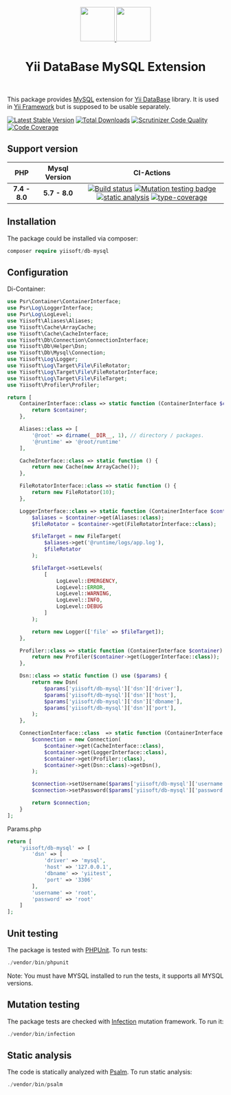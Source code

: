 <p align="center">
    <a href="https://github.com/yiisoft" target="_blank">
        <img src="https://avatars0.githubusercontent.com/u/993323" height="80px">
    </a>
    <a href="https://www.mysql.com/" target="_blank">
        <img src="https://labs.mysql.com/common/logos/mysql-logo.svg" height="80px">
    </a>
    <h1 align="center">Yii DataBase MySQL Extension</h1>
    <br>
</p>

This package provides [MySQL] extension for [Yii DataBase] library.
It is used in [Yii Framework] but is supposed to be usable separately.

[MySQL]: https://www.mysql.com/
[Yii DataBase]: https://github.com/yiisoft/db
[Yii Framework]: https://www.yiiframework.com/

[![Latest Stable Version](https://poser.pugx.org/yiisoft/db-mysql/v/stable.png)](https://packagist.org/packages/yiisoft/db-mysql)
[![Total Downloads](https://poser.pugx.org/yiisoft/db-mysql/downloads.png)](https://packagist.org/packages/yiisoft/db-mysql)
[![Scrutinizer Code Quality](https://scrutinizer-ci.com/g/yiisoft/db-mysql/badges/quality-score.png?b=master)](https://scrutinizer-ci.com/g/yiisoft/db-mysql/?branch=master)
[![Code Coverage](https://scrutinizer-ci.com/g/yiisoft/db-mysql/badges/coverage.png?b=master)](https://scrutinizer-ci.com/g/yiisoft/db-mysql/?branch=master)


## Support version

|  PHP | Mysql Version            |  CI-Actions
|:----:|:------------------------:|:---:|
|**7.4 - 8.0**| **5.7 - 8.0**|[![Build status](https://github.com/yiisoft/db-mysql/workflows/build/badge.svg)](https://github.com/yiisoft/db-mysql/actions?query=workflow%3Abuild) [![Mutation testing badge](https://img.shields.io/endpoint?style=flat&url=https%3A%2F%2Fbadge-api.stryker-mutator.io%2Fgithub.com%2Fyiisoft%2Fdb-mysql%2Fmaster)](https://dashboard.stryker-mutator.io/reports/github.com/yiisoft/db-mysql/master) [![static analysis](https://github.com/yiisoft/db-mysql/workflows/static%20analysis/badge.svg)](https://github.com/yiisoft/db-mysql/actions?query=workflow%3A%22static+analysis%22) [![type-coverage](https://shepherd.dev/github/yiisoft/db-mysql/coverage.svg)](https://shepherd.dev/github/yiisoft/db-mysql)


## Installation

The package could be installed via composer:

```php
composer require yiisoft/db-mysql
```

## Configuration

Di-Container:

```php
use Psr\Container\ContainerInterface;
use Psr\Log\LoggerInterface;
use Psr\Log\LogLevel;
use Yiisoft\Aliases\Aliases;
use Yiisoft\Cache\ArrayCache;
use Yiisoft\Cache\CacheInterface;
use Yiisoft\Db\Connection\ConnectionInterface;
use Yiisoft\Db\Helper\Dsn;
use Yiisoft\Db\Mysql\Connection;
use Yiisoft\Log\Logger;
use Yiisoft\Log\Target\File\FileRotator;
use Yiisoft\Log\Target\File\FileRotatorInterface;
use Yiisoft\Log\Target\File\FileTarget;
use Yiisoft\Profiler\Profiler;

return [
    ContainerInterface::class => static function (ContainerInterface $container) {
        return $container;
    },

    Aliases::class => [
        '@root' => dirname(__DIR__, 1), // directory / packages.
        '@runtime' => '@root/runtime' 
    ],

    CacheInterface::class => static function () {
        return new Cache(new ArrayCache());
    },

    FileRotatorInterface::class => static function () {
        return new FileRotator(10);
    },

    LoggerInterface::class => static function (ContainerInterface $container) {
        $aliases = $container->get(Aliases::class);
        $fileRotator = $container->get(FileRotatorInterface::class);

        $fileTarget = new FileTarget(
            $aliases->get('@runtime/logs/app.log'),
            $fileRotator
        );

        $fileTarget->setLevels(
            [
                LogLevel::EMERGENCY,
                LogLevel::ERROR,
                LogLevel::WARNING,
                LogLevel::INFO,
                LogLevel::DEBUG
            ]
        );

        return new Logger(['file' => $fileTarget]);
    },

    Profiler::class => static function (ContainerInterface $container) {
        return new Profiler($container->get(LoggerInterface::class));
    },

    Dsn::class => static function () use ($params) {
        return new Dsn(
            $params['yiisoft/db-mysql']['dsn']['driver'],
            $params['yiisoft/db-mysql']['dsn']['host'],
            $params['yiisoft/db-mysql']['dsn']['dbname'],
            $params['yiisoft/db-mysql']['dsn']['port'],
        );
    },

    ConnectionInterface::class  => static function (ContainerInterface $container) use ($params) {
        $connection = new Connection(
            $container->get(CacheInterface::class),
            $container->get(LoggerInterface::class),
            $container->get(Profiler::class),
            $container->get(Dsn::class)->getDsn(),
        );

        $connection->setUsername($params['yiisoft/db-mysql']['username']);
        $connection->setPassword($params['yiisoft/db-mysql']['password']);

        return $connection;
    }
];
```

Params.php

```php
return [
    'yiisoft/db-mysql' => [
        'dsn' => [
            'driver' => 'mysql',
            'host' => '127.0.0.1',
            'dbname' => 'yiitest',
            'port' => '3306'
        ],
        'username' => 'root',
        'password' => 'root'
    ]
];
```

## Unit testing

The package is tested with [PHPUnit](https://phpunit.de/). To run tests:

```php
./vendor/bin/phpunit
```

Note: You must have MYSQL installed to run the tests, it supports all MYSQL versions.

## Mutation testing

The package tests are checked with [Infection](https://infection.github.io/) mutation framework. To run it:

```php
./vendor/bin/infection
```

## Static analysis

The code is statically analyzed with [Psalm](https://psalm.dev/docs/). To run static analysis:

```php
./vendor/bin/psalm
```
